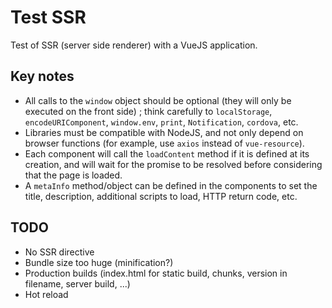 # Test SSR

Test of SSR (server side renderer) with a VueJS application.

## Key notes

- All calls to the `window` object should be optional (they will only be executed on the front side) ; think carefully to `localStorage`, `encodeURIComponent`, `window.env`, `print`, `Notification`, `cordova`, etc.
- Libraries must be compatible with NodeJS, and not only depend on browser functions (for example, use `axios` instead of `vue-resource`).
- Each component will call the `loadContent` method if it is defined at its creation, and will wait for the promise to be resolved before considering that the page is loaded.
- A `metaInfo` method/object can be defined in the components to set the title, description, additional scripts to load, HTTP return code, etc.

## TODO

- No SSR directive
- Bundle size too huge (minification?)
- Production builds (index.html for static build, chunks, version in filename, server build, ...)
- Hot reload

